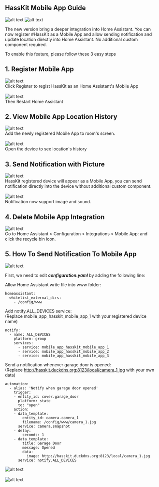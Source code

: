 ## HassKit Mobile App Guide

![alt text](https://github.com/tuanha2000vn/hasskit/blob/master/graphic%20template/mobile_app/Screenshot_6.png)
![alt text](https://github.com/tuanha2000vn/hasskit/blob/master/graphic%20template/mobile_app/Screenshot_4.png)

The new version bring a deeper integration into Home Assistant. You can now register #HassKit as a Mobile App and allow sending notification and update location directly into Home Assistant. No additional custom component required.

To enable this feature, please follow these 3 easy steps

## 1. Register Mobile App

![alt text](https://github.com/tuanha2000vn/hasskit/blob/master/graphic%20template/mobile_app/Screenshot_1.png)
<br>Click Register to regist HassKit as an Home Assistant's Mobile App
<br><br>
![alt text](https://github.com/tuanha2000vn/hasskit/blob/master/graphic%20template/mobile_app/Screenshot_2.png)
<br>Then Restart Home Assistant

## 2. View Mobile App Location History

![alt text](https://github.com/tuanha2000vn/hasskit/blob/master/graphic%20template/mobile_app/Screenshot_3.png)
<br>Add the newly registered Mobile App to room's screen.
<br><br>
![alt text](https://github.com/tuanha2000vn/hasskit/blob/master/graphic%20template/mobile_app/Screenshot_4.png)
<br>Open the device to see location's history

## 3. Send Notification with Picture

![alt text](https://github.com/tuanha2000vn/hasskit/blob/master/graphic%20template/mobile_app/Screenshot_5.png)
<br>HassKit registered device will appear as a Mobile App, you can send notification directly into the device without additional custom component.
<br><br>
![alt text](https://github.com/tuanha2000vn/hasskit/blob/master/graphic%20template/mobile_app/Screenshot_6.png)
<br>Notification now support image and sound.

## 4. Delete Mobile App Integration
![alt text](https://github.com/tuanha2000vn/hasskit/blob/master/graphic%20template/mobile_app/Screenshot_7.png)
<br>Go to Home Assistant > Configuration > Integrations > Mobile App: <App Name> and click the recycle bin icon.

## 5. How To Send Notification To Mobile App

![alt text](https://github.com/tuanha2000vn/hasskit/blob/master/graphic%20template/mobile_app/Screenshot_9.png)

First, we need to edit ***configuration.yaml*** by adding the following line:

Allow Home Assistant write file into www folder:
```
homeassistant:
  whitelist_external_dirs:
    - /config/www
```

Add notify.ALL_DEVICES service:
<br>
(Replace mobile_app_hasskit_mobile_app_1 with your registered device name)
```
notify:
  - name: ALL_DEVICES
    platform: group
    services:
      - service: mobile_app_hasskit_mobile_app_1
      - service: mobile_app_hasskit_mobile_app_2
      - service: mobile_app_hasskit_mobile_app_3
```

Send a notification whenever garage door is opened:
<br>
(Replace http://hasskit.duckdns.org:8123/local/camera_1.jpg with your own data)
```
automation:
  - alias: 'Notify when garage door opened'
    trigger:
    - entity_id: cover.garage_door
      platform: state
      to: "open"
    action:
    - data_template:
        entity_id: camera.camera_1
        filename: /config/www/camera_1.jpg
      service: camera.snapshot
    - delay:
        seconds: 1
    - data_template:
        title: Garage Door 
        message: Opened
        data:
          image: http://hasskit.duckdns.org:8123/local/camera_1.jpg
      service: notify.ALL_DEVICES   
```
![alt text](https://github.com/tuanha2000vn/hasskit/blob/master/graphic%20template/mobile_app/Screenshot_8.png)
<br>
<br>
![alt text](https://github.com/tuanha2000vn/hasskit/blob/master/graphic%20template/mobile_app/Screenshot_10.png)
